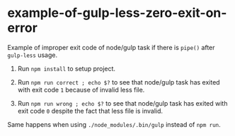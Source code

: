 example-of-gulp-less-zero-exit-on-error
=======================================

Example of improper exit code of node/gulp task if there is `pipe()`
after `gulp-less` usage.

1. Run `npm install` to setup project.

2. Run `npm run correct ; echo $?` to see that node/gulp
   task has exited with exit code `1` because of invalid less file.

3. Run `npm run wrong ; echo $?` to see that node/gulp
   task has exited with exit code `0` despite the fact that less file
   is invalid.
    
Same happens when using `./node_modules/.bin/gulp` instead of `npm run`.